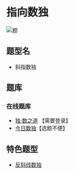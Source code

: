 # 指向数独

![题](https://cn.sudoku.today/pic/antidiagonal/13819_298140.png)

## 题型名

- 斜指数独

## 题库

### 在线题库

- [独·数之道](http://www.sudokufans.org.cn/lx/game.index.php?type=sk2) 【需要登录】
- [今日数独]【选题不便】

[今日数独]: https://cn.sudoku.today/g-count-different-sudoku/

## 特色题型

- [反斜线数独](反斜线数独.md)
